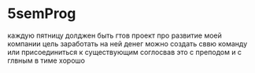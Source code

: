 # 5semProg 
каждую пятницу долджен быть гтов проект про развитие моей компании цель заработать на ней денег можно создать сввю команду или присоединиться к существующим соглосвав это с преподом и с глвным в тиме
хорошо

